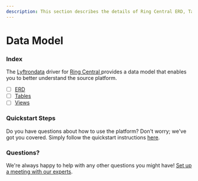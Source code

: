 ```yaml
---
description: This section describes the details of Ring Central ERD, Tables, and Views.
---
```


# Data Model

### Index

The  [Lyftrondata](https://www.lyftrondata.com/) driver for [Ring Central](https://www.lyftrondata.com/integration/ring-central/)[ ](https://www.lyftrondata.com/integration/ring-central/)provides a data model that enables you to better understand the source platform.

* [ ] [ERD](../../../marketing-analytics/ring-central/data-model/erd.md)
* [ ] [Tables](../../../marketing-analytics/ring-central/data-model/tables.md)
* [ ] [Views](../../../marketing-analytics/ring-central/data-model/views.md)

### Quickstart Steps

Do you have questions about how to use the platform? Don't worry; we've got you covered. Simply follow the quickstart instructions [here](../../../../quickstart-steps.md).

### Questions? <a href="#questions" id="questions"></a>

We're always happy to help with any other questions you might have! [Set up a meeting with our experts](https://www.lyftrondata.com/book-a-meeting/).

